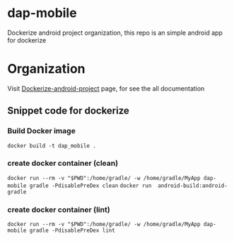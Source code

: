 # dap-mobile
Dockerize android project organization, this repo is an simple android app for dockerize 

# Organization
Visit [Dockerize-android-project](https://github.com/dockerize-android-project) page, for see the all documentation


## Snippet code for dockerize
### Build Docker image
`
docker build -t dap_mobile .
`

### create docker container (clean)
`
docker run --rm -v "$PWD":/home/gradle/ -w /home/gradle/MyApp dap-mobile gradle -PdisablePreDex clean
`
`
docker run  android-build:android-gradle 
`

### create docker container (lint)
`
docker run --rm -v "$PWD":/home/gradle/ -w /home/gradle/MyApp dap-mobile gradle -PdisablePreDex lint
`



